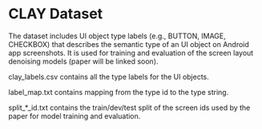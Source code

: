 # CLAY Dataset
The dataset includes UI object type labels (e.g., BUTTON, IMAGE, CHECKBOX) that describes the semantic type of an UI object on Android app screenshots. It is used for training and evaluation of the screen layout denoising models (paper will be linked soon).

clay_labels.csv contains all the type labels for the UI objects.

label_map.txt contains mapping from the type id to the type string.

split_*_id.txt contains the train/dev/test split of the screen ids used by the paper for model training and evaluation.

